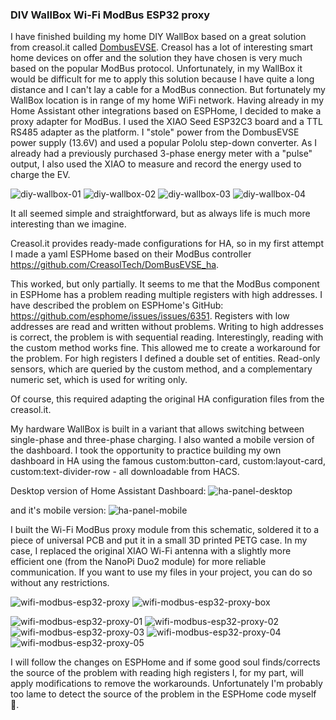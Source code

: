 ### DIV WallBox Wi-Fi ModBus ESP32 proxy


I have finished building my home DIY WallBox based on a great solution from creasol.it called [DombusEVSE](https://www.creasol.it/DomBusEVSE). Creasol has a lot of interesting smart home devices on offer and the solution they have chosen is very much based on the popular ModBus protocol. Unfortunately, in my WallBox it would be difficult for me to apply this solution because I have quite a long distance and I can't lay a cable for a ModBus connection. But fortunately my WallBox location is in range of my home WiFi network. Having already in my Home Assistant other integrations based on ESPHome, I decided to make a proxy adapter for ModBus. I used the XIAO Seed ESP32C3 board and a TTL RS485 adapter as the platform. I "stole" power from the DombusEVSE power supply (13.6V) and used a popular Pololu step-down converter. As I already had a previously purchased 3-phase energy meter with a "pulse" output, I also used the XIAO to measure and record the energy used to charge the EV.

![diy-wallbox-01](diy-wallbox-01.jpg)
![diy-wallbox-02](diy-wallbox-02.jpg)
![diy-wallbox-03](diy-wallbox-03.jpg)
![diy-wallbox-04](diy-wallbox-04.jpg)

It all seemed simple and straightforward, but as always life is much more interesting than we imagine.

Creasol.it provides ready-made configurations for HA, so in my first attempt I made a yaml ESPHome based on their ModBus controller https://github.com/CreasolTech/DomBusEVSE_ha.

This worked, but only partially. It seems to me that the ModBus component in ESPHome has a problem reading multiple registers with high addresses. I have described the problem on ESPHome's GitHub: https://github.com/esphome/issues/issues/6351. Registers with low addresses are read and written without problems. Writing to high addresses is correct, the problem is with sequential reading. Interestingly, reading with the custom method works fine. This allowed me to create a workaround for the problem. For high registers I defined a double set of entities. Read-only sensors, which are queried by the custom method, and a complementary numeric set, which is used for writing only.

Of course, this required adapting the original HA configuration files from the creasol.it.

My hardware WallBox is built in a variant that allows switching between single-phase and three-phase charging. I also wanted a mobile version of the dashboard. I took the opportunity to practice building my own dashboard in HA using the famous custom:button-card, custom:layout-card, custom:text-divider-row - all downloadable from HACS.

Desktop version of Home Assistant Dashboard:
![ha-panel-desktop](ha-panel-desktop.png)

and it's mobile version:
![ha-panel-mobile](ha-panel-mobile.png)

I built the Wi-Fi ModBus proxy module from this schematic, soldered it to a piece of universal PCB and put it in a small 3D printed PETG case. In my case, I replaced the original XIAO Wi-Fi antenna with a slightly more efficient one (from the NanoPi Duo2 module) for more reliable communication. If you want to use my files in your project, you can do so without any restrictions. 

![wifi-modbus-esp32-proxy](wifi-modbus-esp32-proxy.png)
![wifi-modbus-esp32-proxy-box](wifi-modbus-esp32-proxy-box.png)

![wifi-modbus-esp32-proxy-01](wifi-modbus-esp32-proxy-01.jpg)
![wifi-modbus-esp32-proxy-02](wifi-modbus-esp32-proxy-02.jpg)
![wifi-modbus-esp32-proxy-03](wifi-modbus-esp32-proxy-03.jpg)
![wifi-modbus-esp32-proxy-04](wifi-modbus-esp32-proxy-04.jpg)
![wifi-modbus-esp32-proxy-05](wifi-modbus-esp32-proxy-05.jpg)

I will follow the changes on ESPHome and if some good soul finds/corrects the source of the problem with reading high registers I, for my part, will apply modifications to remove the workarounds. Unfortunately I'm probably too lame to detect the source of the problem in the ESPHome code myself 😬.